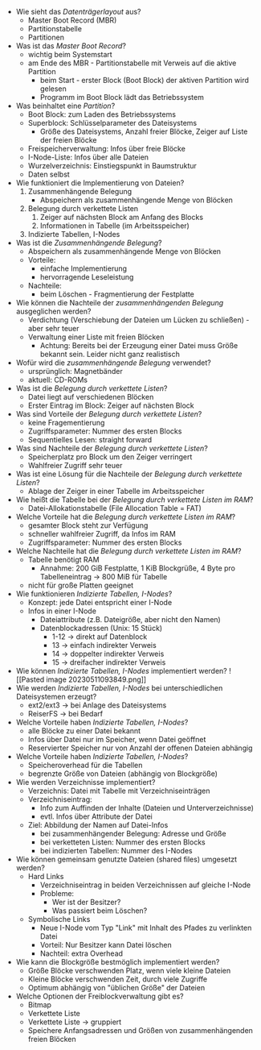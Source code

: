 - Wie sieht das *Datenträgerlayout* aus?
	- Master Boot Record (MBR)
	- Partitionstabelle
	- Partitionen
- Was ist das *Master Boot Record*?
	- wichtig beim Systemstart
	- am Ende des MBR - Partitionstabelle mit Verweis auf die aktive Partition
		- beim Start - erster Block (Boot Block) der aktiven Partition wird gelesen
		- Programm im Boot Block lädt das Betriebssystem
- Was beinhaltet eine *Partition*?
	- Boot Block: zum Laden des Betriebssystems
	- Superblock: Schlüsselparameter des Dateisystems
		- Größe des Dateisystems, Anzahl freier Blöcke, Zeiger auf Liste der freien Blöcke
	- Freispeicherverwaltung: Infos über freie Blöcke
	- I-Node-Liste: Infos über alle Dateien
	- Wurzelverzeichnis: Einstiegspunkt in Baumstruktur
	- Daten selbst
- Wie funktioniert die Implementierung von Dateien?
	1. Zusammenhängende Belegung
		- Abspeichern als zusammenhängende Menge von Blöcken
	2. Belegung durch verkettete Listen
		1. Zeiger auf nächsten Block am Anfang des Blocks
		2. Informationen in Tabelle (im Arbeitsspeicher)
	3. Indizierte Tabellen, I-Nodes
- Was ist die *Zusammenhängende Belegung*?
	- Abspeichern als zusammenhängende Menge von Blöcken
	- Vorteile:
		- einfache Implementierung
		- hervorragende Leseleistung
	- Nachteile:
		- beim Löschen - Fragmentierung der Festplatte
- Wie können die Nachteile der *zusammenhängenden Belegung* ausgeglichen werden?
	- Verdichtung (Verschiebung der Dateien um Lücken zu schließen) - aber sehr teuer
	- Verwaltung einer Liste mit freien Blöcken
		- Achtung: Bereits bei der Erzeugung einer Datei muss Größe bekannt sein. Leider nicht ganz realistisch
- Wofür wird die *zusammenhängende Belegung* verwendet?
	- ursprünglich: Magnetbänder
	- aktuell: CD-ROMs
- Was ist die *Belegung durch verkettete Listen*?
	- Datei liegt auf verschiedenen Blöcken
	- Erster Eintrag im Block: Zeiger auf nächsten Block
- Was sind Vorteile der *Belegung durch verkettete Listen*?
	- keine Fragementierung
	- Zugriffsparameter: Nummer des ersten Blocks
	- Sequentielles Lesen: straight forward
- Was sind Nachteile der *Belegung durch verkettete Listen*?
	- Speicherplatz pro Block um den Zeiger verringert
	- Wahlfreier Zugriff sehr teuer
- Was ist eine Lösung für die Nachteile der *Belegung durch verkettete Listen*?
	- Ablage der Zeiger in einer Tabelle im Arbeitsspeicher
- Wie heißt die Tabelle bei der *Belegung durch verkettete Listen im RAM*?
	- Datei-Allokationstabelle (File Allocation Table = FAT)
- Welche Vorteile hat die *Belegung durch verkettete Listen im RAM*?
	- gesamter Block steht zur Verfügung
	- schneller wahlfreier Zugriff, da Infos im RAM
	- Zugriffsparameter: Nummer des ersten Blocks
- Welche Nachteile hat die *Belegung durch verkettete Listen im RAM*?
	- Tabelle benötigt RAM
		- Annahme: 200 GiB Festplatte, 1 KiB Blockgrüße, 4 Byte pro Tabelleneintrag -> 800 MiB für Tabelle
	- nicht für große Platten geeignet
- Wie funktionieren *Indizierte Tabellen, I-Nodes*?
	- Konzept: jede Datei entspricht einer I-Node
	- Infos in einer I-Node
		- Dateiattribute (z.B. Dateigröße, aber nicht den Namen)
		- Datenblockadressen (Unix: 15 Stück)
			- 1-12 -> direkt auf Datenblock
			- 13 -> einfach indirekter Verweis
			- 14 -> doppelter indirekter Verweis
			- 15 -> dreifacher indirekter Verweis
- Wie können *Indizierte Tabellen, I-Nodes* implementiert werden?
	![[Pasted image 20230511093849.png]]
- Wie werden *Indizierte Tabellen, I-Nodes* bei unterschiedlichen Dateisystemen erzeugt?
	- ext2/ext3 -> bei Anlage des Dateisystems
	- ReiserFS -> bei Bedarf
- Welche Vorteile haben *Indizierte Tabellen, I-Nodes*?
	- alle Blöcke zu einer Datei bekannt
	- Infos über Datei nur im Speicher, wenn Datei geöffnet
	- Reservierter Speicher nur von Anzahl der offenen Dateien abhängig
- Welche Vorteile haben *Indizierte Tabellen, I-Nodes*?
	- Speicheroverhead für die Tabellen
	- begrenzte Größe von Dateien (abhängig von Blockgröße)
- Wie werden Verzeichnisse implementiert?
	- Verzeichnis: Datei mit Tabelle mit Verzeichniseinträgen
	- Verzeichniseintrag: 
		- Info zum Auffinden der Inhalte (Dateien und Unterverzeichnisse)
		- evtl. Infos über Attribute der Datei
	- Ziel: Abbildung der Namen auf Datei-Infos
		- bei zusammenhängender Belegung: Adresse und Größe
		- bei verketteten Listen: Nummer des ersten Blocks
		- bei indizierten Tabellen: Nummer des I-Nodes
- Wie können gemeinsam genutzte Dateien (shared files) umgesetzt werden?
	- Hard Links
		- Verzeichniseintrag in beiden Verzeichnissen auf gleiche I-Node
		- Probleme:
			- Wer ist der Besitzer?
			- Was passiert beim Löschen?
	- Symbolische Links
		- Neue I-Node vom Typ "Link" mit Inhalt des Pfades zu verlinkten Datei
		- Vorteil: Nur Besitzer kann Datei löschen
		- Nachteil: extra Overhead
- Wie kann die Blockgröße bestmöglich implementiert werden?
	- Größe Blöcke verschwenden Platz, wenn viele kleine Dateien
	- Kleine Blöcke verschwenden Zeit, durch viele Zugriffe
	- Optimum abhängig von "üblichen Größe" der Dateien
- Welche Optionen der Freiblockverwaltung gibt es?
	- Bitmap
	- Verkettete Liste
	- Verkettete Liste -> gruppiert
	- Speichere Anfangsadressen und Größen von zusammenhängenden freien Blöcken